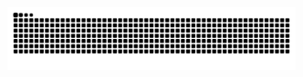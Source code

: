 <!-- Snake Animation -->
<p align="center">
  <img src="https://github.com/AmanQureshi0111/AmanQureshi0111/blob/output/github-contribution-grid-snake.svg" alt="snake animation" />
</p>
